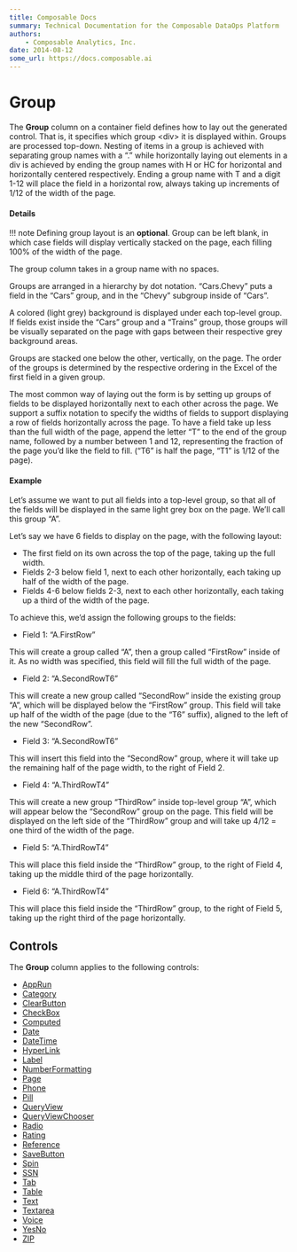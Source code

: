 ```yaml
---
title: Composable Docs
summary: Technical Documentation for the Composable DataOps Platform
authors:
    - Composable Analytics, Inc.
date: 2014-08-12
some_url: https://docs.composable.ai
---
```


# Group

The **Group** column on a container field defines how to lay out the generated control. That is, it specifies which group \<div> it is displayed within. Groups are processed top-down. Nesting of items in a group is achieved with separating group names with a “.” while horizontally laying out elements in a div is achieved by ending the group names with H or HC for horizontal and horizontally centered respectively. Ending a group name with T and a digit 1-12 will place the field in a horizontal row, always taking up increments of 1/12 of the width of the page.  

#### Details

!!! note
    Defining group layout is an **optional**. Group can be left blank, in which case fields will display vertically stacked on the page, each filling 100% of the width of the page.

The group column takes in a group name with no spaces.

Groups are arranged in a hierarchy by dot notation. “Cars.Chevy” puts a field in the “Cars” group, and in the “Chevy” subgroup inside of “Cars”.

A colored (light grey) background is displayed under each top-level group. If fields exist inside the “Cars” group and a “Trains” group, those groups will be visually separated on the page with gaps between their respective grey background areas.

Groups are stacked one below the other, vertically, on the page. The order of the groups is determined by the respective ordering in the Excel of the first field in a given group.

The most common way of laying out the form is by setting up groups of fields to be displayed horizontally next to each other across the page. We support a suffix notation to specify the widths of fields to support displaying a row of fields horizontally across the page. To have a field take up less than the full width of the page, append the letter “T” to the end of the group name, followed by a number between 1 and 12, representing the fraction of the page you’d like the field to fill. (“T6” is half the page, “T1” is 1/12 of the page).

#### Example

Let’s assume we want to put all fields into a top-level group, so that all of the fields will be displayed in the same light grey box on the page. We’ll call this group “A”.

Let’s say we have 6 fields to display on the page, with the following layout:

- The first field on its own across the top of the page, taking up the full width.
- Fields 2-3 below field 1, next to each other horizontally, each taking up half of the width of the page.
- Fields 4-6 below fields 2-3, next to each other horizontally, each taking up a third of the width of the page.

To achieve this, we’d assign the following groups to the fields:

- Field 1: “A.FirstRow”

This will create a group called “A”, then a group called “FirstRow” inside of it. As no width was specified, this field will fill the full width of the page.

- Field 2: “A.SecondRowT6”

This will create a new group called “SecondRow” inside the existing group “A”, which will be displayed below the “FirstRow” group. This field will take up half of the width of the page (due to the “T6” suffix), aligned to the left of the new “SecondRow”. 

- Field 3: “A.SecondRowT6”

This will insert this field into the “SecondRow” group, where it will take up the remaining half of the page width, to the right of Field 2.

- Field 4: “A.ThirdRowT4”

This will create a new group “ThirdRow” inside top-level group “A”, which will appear below the “SecondRow” group on the page. This field will be displayed on the left side of the “ThirdRow” group and will take up 4/12 = one third of the width of the page.

- Field 5: “A.ThirdRowT4”

This will place this field inside the “ThirdRow” group, to the right of Field 4, taking up the middle third of the page horizontally.

- Field 6: “A.ThirdRowT4”

This will place this field inside the “ThirdRow” group, to the right of Field 5, taking up the right third of the page horizontally.

## Controls

The **Group** column applies to the following controls:

- [AppRun](../05.Control-Details/AppRun.md)
- [Category](../05.Control-Details/Category.md)
- [ClearButton](../05.Control-Details/ClearButton.md)
- [CheckBox](../05.Control-Details/CheckBox.md)
- [Computed](../05.Control-Details/Computed.md)
- [Date](../05.Control-Details/Date.md)
- [DateTime](../05.Control-Details/DateTime.md)
- [HyperLink](../05.Control-Details/HyperLink.md)
- [Label](../05.Control-Details/Label.md)
- [NumberFormatting](../05.Control-Details/NumberFormatting.md)
- [Page](../05.Control-Details/Page.md)
- [Phone](../05.Control-Details/Phone.md)
- [Pill](../05.Control-Details/Pill.md)
- [QueryView](../05.Control-Details/QueryView.md)
- [QueryViewChooser](../05.Control-Details/QueryViewChooser.md)
- [Radio](../05.Control-Details/Radio.md)
- [Rating](../05.Control-Details/Rating.md)
- [Reference](../05.Control-Details/Reference.md)
- [SaveButton](../05.Control-Details/SaveButton.md)
- [Spin](../05.Control-Details/Spin.md)
- [SSN](../05.Control-Details/SSN.md)
- [Tab](../05.Control-Details/Tab.md)
- [Table](../05.Control-Details/Table.md)
- [Text](../05.Control-Details/Text.md)
- [Textarea](../05.Control-Details/Textarea.md)
- [Voice](../05.Control-Details/Voice.md)
- [YesNo](../05.Control-Details/YesNo.md)
- [ZIP](../05.Control-Details/ZIP.md)

